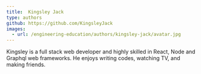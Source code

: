 ```yaml
---
title:  Kingsley Jack
type: authors
github: https://github.com/KingsleyJack 
images:
  - url: /engineering-education/authors/kingsley-jack/avatar.jpg
---
```

Kingsley is a full stack web developer and highly skilled in React, Node and Graphql web frameworks. He enjoys writing codes, watching TV, and making friends.
